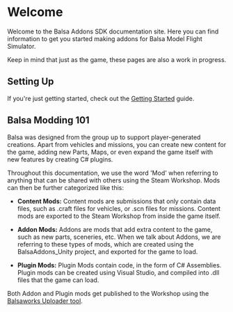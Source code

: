 # Welcome
Welcome to the Balsa Addons SDK documentation site. Here you can find information to get you started making addons for Balsa Model Flight Simulator.

Keep in mind that just as the game, these pages are also a work in progress.

## Setting Up
If you're just getting started, check out the [Getting Started](wiki/gettingstarted.md) guide.


## Balsa Modding 101
Balsa was designed from the group up to support player-generated creations. Apart from vehicles and missions, you can create new content for the game, adding new Parts, Maps, or even expand the game itself with new features by creating C# plugins. 

Throughout this documentation, we use the word 'Mod' when referring to anything that can be shared with others using the Steam Workshop. Mods can then be further categorized like this:


* **Content Mods:**
 	Content mods are submissions that only contain data files, such as .craft files for vehicles, or .scn files for missions. Content mods are exported to the Steam Workshop from inside the game itself.
  
  
  
* **Addon Mods:**
	Addons are mods that add extra content to the game, such as new parts, sceneries, etc. When we talk about Addons, we are referring to these types of mods, which are created using the BalsaAddons_Unity project, and exported for the game to load.
  
  
  
* **Plugin Mods:**
	Plugin Mods contain code, in the form of C# Assemblies. Plugin mods can be created using Visual Studio, and compiled into .dll files that the game can load.
  

Both Addon and Plugin mods get published to the Workshop using the [Balsaworks Uploader tool](wiki/uploader.md).



